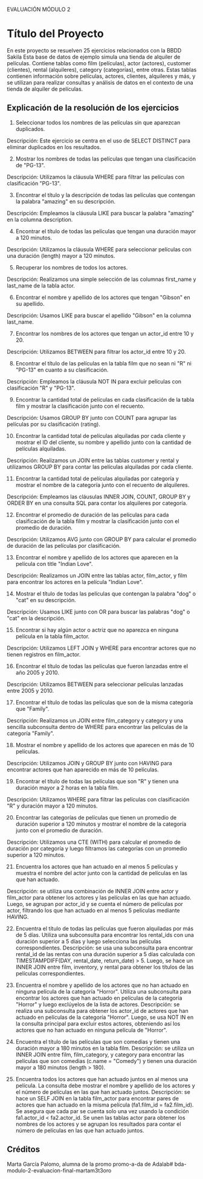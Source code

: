 EVALUACIÓN MÓDULO 2

# Título del Proyecto

En este proyecto se resuelven 25 ejercicios relacionados con la BBDD Sakila 
Esta base de datos de ejemplo simula una tienda de alquiler de películas. 
Contiene tablas como film (películas), actor (actores), customer (clientes), rental (alquileres), category (categorías), entre otras. Estas tablas contienen información sobre películas, actores, clientes, alquileres y más, y se utilizan para realizar consultas y análisis de datos en el contexto de una tienda de alquiler de películas.

## Explicación de la resolución de los ejercicios

1. Seleccionar todos los nombres de las películas sin que aparezcan duplicados.

Descripción: Este ejercicio se centra en el uso de SELECT DISTINCT para eliminar duplicados en los resultados.

2. Mostrar los nombres de todas las películas que tengan una clasificación de "PG-13".

Descripción: Utilizamos la cláusula WHERE para filtrar las películas con clasificación "PG-13".

3. Encontrar el título y la descripción de todas las películas que contengan la palabra "amazing" en su descripción.

Descripción: Empleamos la cláusula LIKE para buscar la palabra "amazing" en la columna description.

4. Encontrar el título de todas las películas que tengan una duración mayor a 120 minutos.

Descripción: Utilizamos la cláusula WHERE para seleccionar películas con una duración (length) mayor a 120 minutos.

5. Recuperar los nombres de todos los actores.

Descripción: Realizamos una simple selección de las columnas first_name y last_name de la tabla actor.

6. Encontrar el nombre y apellido de los actores que tengan "Gibson" en su apellido.

Descripción: Usamos LIKE para buscar el apellido "Gibson" en la columna last_name.

7. Encontrar los nombres de los actores que tengan un actor_id entre 10 y 20.

Descripción: Utilizamos BETWEEN para filtrar los actor_id entre 10 y 20.

8. Encontrar el título de las películas en la tabla film que no sean ni "R" ni "PG-13" en cuanto a su clasificación.

Descripción: Empleamos la cláusula NOT IN para excluir películas con clasificación "R" y "PG-13".

9. Encontrar la cantidad total de películas en cada clasificación de la tabla film y mostrar la clasificación junto con el recuento.

Descripción: Usamos GROUP BY junto con COUNT para agrupar las películas por su clasificación (rating).

10. Encontrar la cantidad total de películas alquiladas por cada cliente y mostrar el ID del cliente, su nombre y apellido junto con la cantidad de películas alquiladas.

Descripción: Realizamos un JOIN entre las tablas customer y rental y utilizamos GROUP BY para contar las películas alquiladas por cada cliente.

11. Encontrar la cantidad total de películas alquiladas por categoría y mostrar el nombre de la categoría junto con el recuento de alquileres.

Descripción: Empleamos las cláusulas INNER JOIN, COUNT, GROUP BY y ORDER BY en una consulta SQL para contar los alquileres por categoría.

12. Encontrar el promedio de duración de las películas para cada clasificación de la tabla film y mostrar la clasificación junto con el promedio de duración.

Descripción:  Utilizamos AVG junto con GROUP BY para calcular el promedio de duración de las películas por clasificación.

13. Encontrar el nombre y apellido de los actores que aparecen en la película con title "Indian Love".

Descripción: Realizamos un JOIN entre las tablas actor, film_actor, y film para encontrar los actores en la película "Indian Love".

14. Mostrar el título de todas las películas que contengan la palabra "dog" o "cat" en su descripción.

Descripción: Usamos LIKE junto con OR para buscar las palabras "dog" o "cat" en la descripción.

15. Encontrar si hay algún actor o actriz que no aparezca en ninguna película en la tabla film_actor.

Descripción: Utilizamos LEFT JOIN y WHERE para encontrar actores que no tienen registros en film_actor.

16. Encontrar el título de todas las películas que fueron lanzadas entre el año 2005 y 2010.

Descripción: Utilizamos BETWEEN para seleccionar películas lanzadas entre 2005 y 2010.

17. Encontrar el título de todas las películas que son de la misma categoría que "Family".

Descripción: Realizamos un JOIN entre film_category y category y una sencilla subconsulta dentro de WHERE para encontrar las películas de la categoría "Family".

18. Mostrar el nombre y apellido de los actores que aparecen en más de 10 películas.

Descripción: Utilizamos JOIN y GROUP BY junto con HAVING para encontrar actores que han aparecido en más de 10 películas.

19. Encontrar el título de todas las películas que son "R" y tienen una duración mayor a 2 horas en la tabla film.

Descripción:  Utilizamos WHERE para filtrar las películas con clasificación "R" y duración mayor a 120 minutos.

20. Encontrar las categorías de películas que tienen un promedio de duración superior a 120 minutos y mostrar el nombre de la categoría junto con el promedio de duración.

Descripción: Utilizamos una CTE (WITH) para calcular el promedio de duración por categoría y luego filtramos las categorías con un promedio superior a 120 minutos.

21. Encuentra los actores que han actuado en al menos 5 películas y muestra el nombre del actor junto con la cantidad de películas en las que han actuado.

Descripción: se utiliza una combinación de INNER JOIN entre actor y film_actor para obtener los actores y las películas en las que han actuado. Luego, se agrupan por actor_id y se cuenta el número de películas por actor, filtrando los que han actuado en al menos 5 películas mediante HAVING.

22. Encuentra el título de todas las películas que fueron alquiladas por más de 5 días. Utiliza una subconsulta para encontrar los rental_ids con una duración superior a 5 días y luego selecciona las películas correspondientes.
Descripción: se usa una subconsulta para encontrar rental_id de las rentas con una duración superior a 5 días calculada con TIMESTAMPDIFF(DAY, rental_date, return_date) > 5. Luego, se hace un INNER JOIN entre film, inventory, y rental para obtener los títulos de las películas correspondientes.

23. Encuentra el nombre y apellido de los actores que no han actuado en ninguna película de la categoría "Horror". Utiliza una subconsulta para encontrar los actores que han actuado en películas de la categoría "Horror" y luego exclúyelos de la lista de actores.
Descripción: se realiza una subconsulta para obtener los actor_id de actores que han actuado en películas de la categoría "Horror". Luego, se usa NOT IN en la consulta principal para excluir estos actores, obteniendo así los actores que no han actuado en ninguna película de "Horror".

24. Encuentra el título de las películas que son comedias y tienen una duración mayor a 180 minutos en la tabla film.
Descripción: se utiliza un INNER JOIN entre film, film_category, y category para encontrar las películas que son comedias (c.name = "Comedy") y tienen una duración mayor a 180 minutos (length > 180).

25. Encuentra todos los actores que han actuado juntos en al menos una película. La consulta debe mostrar el nombre y apellido de los actores y el número de películas en las que han actuado juntos. 
Descripción: se hace un SELF JOIN en la tabla film_actor para encontrar pares de actores que han actuado en la misma película (fa1.film_id = fa2.film_id). Se asegura que cada par se cuenta solo una vez usando la condición fa1.actor_id < fa2.actor_id. Se unen las tablas actor para obtener los nombres de los actores y se agrupan los resultados para contar el número de películas en las que han actuado juntos.

## Créditos

Marta García Palomo, alumna de la promo promo-a-da de Adalab# bda-modulo-2-evaluacion-final-martam3t3oro
